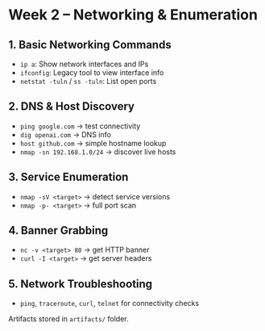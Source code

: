 # Week 2 – Networking & Enumeration

## 1. Basic Networking Commands
- `ip a`: Show network interfaces and IPs
- `ifconfig`: Legacy tool to view interface info
- `netstat -tuln` / `ss -tuln`: List open ports

## 2. DNS & Host Discovery
- `ping google.com` → test connectivity
- `dig openai.com` → DNS info
- `host github.com` → simple hostname lookup
- `nmap -sn 192.168.1.0/24` → discover live hosts

## 3. Service Enumeration
- `nmap -sV <target>` → detect service versions
- `nmap -p- <target>` → full port scan

## 4. Banner Grabbing
- `nc -v <target> 80` → get HTTP banner
- `curl -I <target>` → get server headers

## 5. Network Troubleshooting
- `ping`, `traceroute`, `curl`, `telnet` for connectivity checks

Artifacts stored in `artifacts/` folder.
